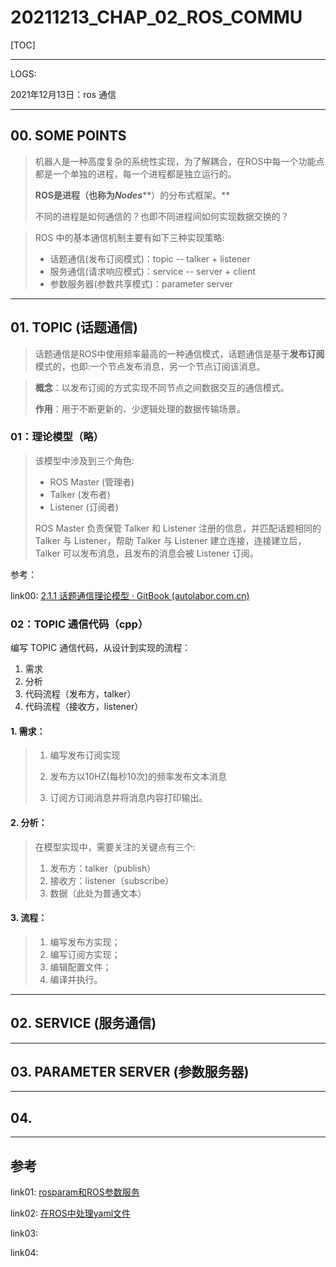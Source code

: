 # 20211213_CHAP_02_ROS_COMMU

[TOC]

---

LOGS:

2021年12月13日：ros 通信



---



## 00. SOME POINTS

> 机器人是一种高度复杂的系统性实现，为了解耦合，在ROS中每一个功能点都是一个单独的进程，每一个进程都是独立运行的。
>
> **ROS是进程（也称为*****Nodes*****）的分布式框架。**
>
> 不同的进程是如何通信的？也即不同进程间如何实现数据交换的？

> ROS 中的基本通信机制主要有如下三种实现策略:
>
> - 话题通信(发布订阅模式)：topic -- talker <publish> + listener <subscrib>
> - 服务通信(请求响应模式)：service -- server <respond> + client <request> 
> - 参数服务器(参数共享模式)：parameter server



---

## 01. TOPIC (话题通信)

>话题通信是ROS中使用频率最高的一种通信模式，话题通信是基于**发布订阅**模式的，也即:一个节点发布消息，另一个节点订阅该消息。



>**概念**：以发布订阅的方式实现不同节点之间数据交互的通信模式。
>
>**作用**：用于不断更新的、少逻辑处理的数据传输场景。



### 01：理论模型（略）

> 该模型中涉及到三个角色:
>
> - ROS Master (管理者)
> - Talker (发布者)
> - Listener (订阅者)
>
> ROS Master 负责保管 Talker 和 Listener 注册的信息，并匹配话题相同的 Talker 与 Listener，帮助 Talker 与 Listener 建立连接，连接建立后，Talker 可以发布消息，且发布的消息会被 Listener 订阅。



参考：

link00: [2.1.1 话题通信理论模型 · GitBook (autolabor.com.cn)](http://www.autolabor.com.cn/book/ROSTutorials/di-2-zhang-ros-jia-gou-she-ji/22hua-ti-tong-xin/211-li-lun-mo-xing.html)



### 02：TOPIC 通信代码（cpp）

编写 TOPIC 通信代码，从设计到实现的流程：

1. 需求
2. 分析
3. 代码流程（发布方，talker）
4. 代码流程（接收方，listener）



#### 1. 需求：

> 1. 编写发布订阅实现
>
> 2. 发布方以10HZ(每秒10次)的频率发布文本消息
>
> 3. 订阅方订阅消息并将消息内容打印输出。


#### 2. 分析：

> 在模型实现中，需要关注的关键点有三个:
>
> 1. 发布方：talker（publish）
> 2. 接收方：listener（subscribe）
> 3. 数据（此处为普通文本）


#### 3. 流程：

>1. 编写发布方实现；
>2. 编写订阅方实现；
>3. 编辑配置文件；
>4. 编译并执行。



---

## 02. SERVICE (服务通信)





---

## 03. PARAMETER SERVER (参数服务器)





---

## 04.  







---

## 参考

link01: [rosparam和ROS参数服务](https://blog.csdn.net/u014695839/article/details/78348600)

link02: [在ROS中处理yaml文件](https://blog.csdn.net/u014610460/article/details/79508869)

link03: []()

link04: []()

